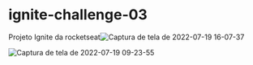 # ignite-challenge-03
Projeto Ignite da rocketseat![Captura de tela de 2022-07-19 16-07-37](https://user-images.githubusercontent.com/57191593/179829566-b94b7a33-f9e4-412f-92ec-41006340e267.png)


![Captura de tela de 2022-07-19 09-23-55](https://user-images.githubusercontent.com/57191593/179749663-c2338da3-60ee-4585-b281-ebdb6b865b16.png)
